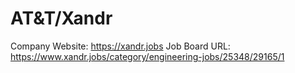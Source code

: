 # AT&T/Xandr

Company Website: https://xandr.jobs
Job Board URL: https://www.xandr.jobs/category/engineering-jobs/25348/29165/1